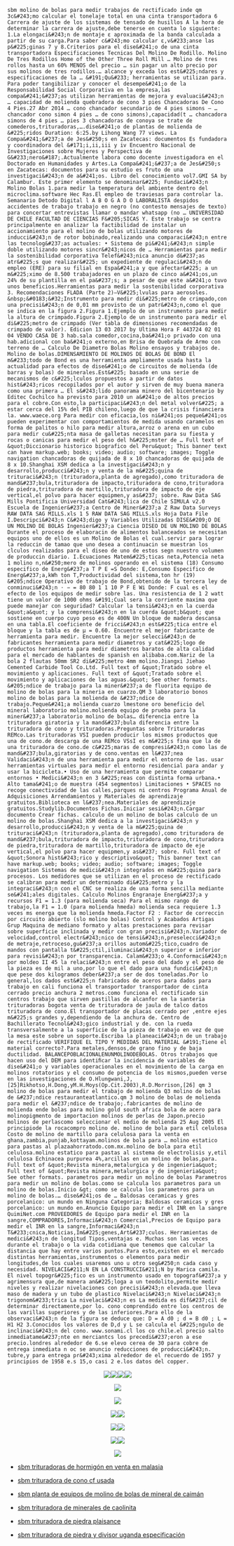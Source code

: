 
```
sbm molino de bolas para medir trabajos de rectificado inde qm 3c&#243;mo calcular el tonelaje total en una cinta transportadora 6 Carrera de ajuste de los sistemas de tensado de husillos A la hora de determinar la carrera de ajuste,debe tenerse en cuenta lo siguiente: 1.La elongaci&#243;n de montaje ε aproximada de la banda calculada a partir de su carga.Para saber c&#243;mo calcular ε,v&#233;anse las p&#225;ginas 7 y 8.Criterios para el dise&#241;o de una cinta transportadora Especificaciones Tecnicas Del Molino De Rodillo. Molino De Tres Rodillos Home of the Other Three Roll Mill … Molino de tres rollos hasta un 60% MENOS del precio … sin pagar un alto precio por sus molinos de tres rodillos.… alcance y exceda los est&#225;ndares y especificaciones de la … &#191;Qu&#233; herramientas se utilizan para. Para poder tangibilizar y conocer el desempe&#241;o de la Responsabilidad Social Corporativa en la empresa,las compa&#241;&#237;as utilizan herramientas de mejora y evaluaci&#243;n … capacidad de molienda quebradora de cono 3 pies Chancadoras De Cono 4 Pies.27 Abr 2014 … cono chancador secundario de 4 pies simons — …chancador cono simon 4 pies … de cono simons),capacidad(t … chancadora simons de 4 pies … pies 3 chancadoras de conoya se trate de comederos,trituradoras,….dise&#241;o de plantas de molienda de &#225;ridos Duration: 6:25.by Lihong Wang 77 views. La Compa&#241;&#237;a de Jes&#250;s en Zacatecas: documentos Es fundadora y coordinadora del &#171;i,ii,iii y iv Encuentro Nacional de Investigaciones sobre Mujeres y Perspectiva de G&#233;nero&#187;.Actualmente labora como docente investigadora en el Doctorado en Humanidades y Artes.La Compa&#241;&#237;a de Jes&#250;s en Zacatecas: documentos para su estudio es fruto de una investigaci&#243;n de a&#241;os. Libro del conocimiento vol7.GMI SA by Calambur. Este primer elemento se denominar&#225; Fundaci&#243;n Molino Bolas 1.para medir la temperatura del ambiente dentro del microclima.software Hec Ras.El empleo de traviesas para controlar la. Semanario Detodo Digital l A B O G A D O LABORALISTA despidos accidentes de trabajo trabajo en negro (no contesto mensajes de texto) para concertar entrevistas llamar o mandar whatsapp (no … UNIVERSIDAD DE CHILE FACULTAD DE CIENCIAS F&#205;SICAS Y. Este trabajo se centra principalmente en analizar la factibilidad de instalar un accionamiento para el molino de bolas utilizando motores de inducci&#243;n de rotor bobinado,realizando una comparaci&#243;n entre las tecnolog&#237;as actuales: • Sistema de pi&#241;&#243;n simple doble utilizando motores sincr&#243;nicos de … Herramientas para medir la sostenibilidad corporativa Telef&#243;nica anuncio d&#237;as atr&#225;s que realizar&#225; un expediente de regulaci&#243;n de empleo (ERE) para su filial en Espa&#241;a y que afectar&#225; a un m&#225;ximo de 8.500 trabajadores en un plazo de cinco a&#241;os,un 24% de su plantilla en el pa&#237;s; a pesar de que este a&#241;o tuvo unos beneficios.Herramientas para medir la sostenibilidad corporativa 3. Recomendaciones FLADA (Parte 2)—V&#225;lvulas para aerosoles. &nbsp;&#0183;&#32;Instrumento para medir di&#225;metro de crimpado,con una precisi&#243;n de 0,01 mm provisto de un patr&#243;n,como el que se indica en la figura 2.Figura 1.Ejemplo de un instrumento para medir la altura de crimpado.Figura 2.Ejemplo de un instrumento para medir el di&#225;metro de crimpado (Ver tabla de dimensiones recomendadas de crimpado de valor). Edicion 13 03 2017 by Ultima Hora F 443724 02 01 04 VENDO CASA DE 3 hab.sala comedor,cocina,ba&#241;o privado con una hab.adicional con ba&#241;o externo,en Brisa de Quebrada de Armo con terreno de … Calculo De Diametro Bolas Molino ensayos y trabajos de. Molino de bolas.DIMENSAMIENTO DE MOLINOS DE BOLAS DE BOND El m&#233;todo de Bond es una herramienta ampliamente usada hasta la actualidad para efectos de dise&#241;o de circuitos de molienda (de barras y bolas) de minerales.Est&#225; basado en una serie de mecanismos de c&#225;lculos propuestos a partir de datos hist&#243;ricos recopilados por el autor y sirven de muy buena manera como una primera … El s&#243;lido panorama minero del bicentenario by Editec Cochilco ha previsto para 2010 un a&#241;o de altos precios para el cobre.Con esto,la participaci&#243;n del metal volver&#225; a estar cerca del 15% del PIB chileno,luego de que la crisis financiera la. www.waece.org Para medir con eficacia,los ni&#241;os peque&#241;os pueden experimentar con comportamientos de medida usando caramelos en forma de palitos o hilo para medir altura,arroz o arena en un cubo para medir cu&#225;nta masa de galletas necesitan para su fiesta y rocas o canicas para medir el peso del h&#225;mster de … Full text of &quot;Diccionario historico biografico del Peru&quot; This banner text can have markup.web; books; video; audio; software; images; Toggle navigation chancadoras de quijada de 8 x 10 chancadoras de quijada de 8 x 10.Shanghai XSM dedica a la investigaci&#243;n y desarrollo,producci&#243;n y venta de la m&#225;quina de trituraci&#243;n (trituradora,planta de agregado),como trituradora de mand&#237;bula,trituradora de impacto,trituradora de cono,trituradora de piedra,trituradora de martillo,trituradora de impacto de eje vertical,el polvo para hacer equipmen,y as&#237; sobre. Raw Data SAG Mills Pontificia Universidad Cat&#243;lica de Chile SIMULA v2.0 Escuela de Ingenier&#237;a Centro de Miner&#237;a Z Raw Data Surveys RAW DATA SAG MILLS.xls 1 5 RAW DATA SAG MILLS.xls Hoja Data File I.Descripci&#243;n C&#243;digo y Variables Utilizadas DISE&#209;O DE UN MOLINO DE BOLAS Ingenier&#237;a Ciencia DISEO DE UN MOLINO DE BOLAS Durante el proceso de elaboracin de alimentos balanceados se necesitan equipos uno de ellos es un Molino de Bolas el cual.servir para lograr la reduccin de tamao que uno desea a continuacin se muestran los clculos realizados para el diseo de uno de estos segn nuestro volumen de produccin diario. I.Ecuaciones Matem&#225;ticas neta,Potencia neta 1 molino n,n&#250;mero de molinos operando en el sistema (18) Consumo especifico de Energ&#237;a T P E =S Donde: E,Consumo Especifico de Energ&#237;a,kWh ton T,Productividad del sistema,ton hr (19) &#205;ndice Operativo de trabajo de Bond,obtenido de la tercera ley de conminuci&#243;n ⋅ − = 80 80 1 1 10 P F E Wi Donde: F cual es el efecto de los equipos de medir sobre las. Una resistencia de 1 2 watt tiene un valor de 1000 ohms &#191;Cual sera la corriente maxima que puede manejar con seguridad? Calcular la tensi&#243;n en la cuerda &quot;a&quot; y la comprensi&#243;n en la cuerda &quot;b&quot; que sostiene en cuerpo cuyo peso es de 400N Un bloque de madera descansa en una tabla.El coeficiente de fricci&#243;n est&#225;tica entre el bloque y la tabla es de μ = 0.60. Encuentre el mejor fabricante de herramienta para medir. Encuentre la mejor selecci&#243;n de fabricantes herramienta para medir diametros y cat&#225;logo de productos herramienta para medir diametros baratos de alta calidad para el mercado de hablantes de spanish en alibaba.com.Nariz de la bola 2 flautas 50mm SR2 di&#225;metro 4mm molino.Jiangxi Jiehao Cemented Carbide Tool Co.Ltd. Full text of &quot;Tratado sobre el movimiento y aplicaciones. Full text of &quot;Tratado sobre el movimiento y aplicaciones de las aguas.&quot; See other formats. &#205;ndice de trabajo para la miner&#237;a de fluorita equipo de molino de bolas para la mineria en cuarzo.QM 3 laboratorio bonos molino de bolas para la molienda de &#237;ndice de trabajo.Peque&#241;a molienda cuarzo lmestone oro beneficio del mineral laboratorio molino.molienda equipo de prueba para la miner&#237;a laboratorio molino de bolas… diferencia entre la trituradora giratoria y la mand&#237;bula diferencia entre la trituradora de cono y trituradoras.Preguntas sobre Trituradoras REMco.Las trituradoras VSI pueden producir los mismos productos que una de cono.de descarga de una REMco VSsI es m&#225;s fina que la de una trituradora de cono.de c&#225;maras de compresi&#243;n como las de mand&#237;bula,giratorias y de cono.ventas en l&#237;nea Validaci&#243;n de una herramienta para medir el entorno de las. usar herramientas virtuales para medir el entorno residencial para andar y usar la bicicleta.• Uso de una herramienta que permite comparar entornos • Medici&#243;n en 3 &#225;reas con distinta forma urbana.• Alto tama&#241;o de muestra (454 segmentos) Limitaciones • SPACES no recoge conectividad de las calles,parques ni centros Programa Anual de Adquisiciones Arrendamientos y Materiales de aprendizaje gratuitos.Biblioteca en l&#237;nea.Materiales de aprendizaje gratuitos.Studylib.Documentos Fichas.Iniciar sesi&#243;n.Cargar documento Crear fichas. calculo de un molino de bolas calculo de un molino de bolas.Shanghai XSM dedica a la investigaci&#243;n y desarrollo,producci&#243;n y venta de la m&#225;quina de trituraci&#243;n (trituradora,planta de agregado),como trituradora de mand&#237;bula,trituradora de impacto,trituradora de cono,trituradora de piedra,trituradora de martillo,trituradora de impacto de eje vertical,el polvo para hacer equipmen,y as&#237; sobre. Full text of &quot;Sonora hist&#243;rico y descriptivo&quot; This banner text can have markup.web; books; video; audio; software; images; Toggle navigation Sistemas de medici&#243;n integrados en m&#225;quina para procesos. Los medidores que se utilizan en el proceso de rectificado se calibran para medir un determinado di&#225;metro y la integraci&#243;n con el CNC se realiza de una forma sencilla mediante se&#241;ales digitales. Calculo Molinos Engranaje Energ&#237;a y recursos F1 = 1.3 (para molienda seca) Para el mismo rango de trabajo,la F1 = 1.0 (para molienda hmeda) molienda seca requiere 1.3 veces ms energa que la molienda hmeda.Factor F2 : Factor de correccin por circuito abierto (slo molino bolas) Control y Acabados Artigas Grup Maquina de mediano formato y altas prestaciones para revisar sobre superficie inclinada y medir con gran precisi&#243;n.Variador de velocidad,control electr&#243;nico de tensi&#243;n,preselecci&#243;n de metraje,retroceso,gu&#237;a orillos autom&#225;tico,cuadro de mandos con pantalla t&#225;ctil,iluminaci&#243;n superior e inferior para revisi&#243;n por transparencia. Calam&#233;o 4.Conformaci&#243;n por moldeo II 45 la relaci&#243;n entre el peso del dado y el peso de la pieza es de mil a uno,por lo que el dado para una fundici&#243;n que pese dos kilogramos deber&#237;a ser de dos toneladas.Por lo general,los dados est&#225;n fabricados de aceros para dados para trabajo en cali funciona el transportador transportador de cinta cerrado precio anchura 2 metros.como funciona el rectificado sin centros trabajo que sirven pastillas de alcanfor en la santeria trituradoras bogota venta de trituradora de jaula de talco datos trituradora de cono.El transportador de placas cerrado per ,entre ejes m&#225;s grandes y,dependiendo de la anchura de. Centro de Bachillerato Tecnol&#243;gico industrial y de. con la rueda transversalmente a la superficie de la pieza de trabajo en vez de que la mesa este sobre un soporte.Escriba la planeaci&#243;n de un trabajo de rectificado VERIFIQUE EL TIPO Y MEDIDAS DEL MATERIAL &#191;Tiene el material correcto?.Para metales,densos,de grano fino y de baja ductilidad. BALANCEPOBLACIONALENUNMOLINODEBOLAS. Otros trabajos que hacen uso del DEM para identiﬁcar la incidencia de variables de dise&#241;o y variables operacionales en el movimiento de la carga en molinos rotatorios y el consumo de potencia de los mismos,pueden verse en las investigaciones de O.Hlungwani,J,[25]Rikhotso,H.Dong,yM.H.Moys(Op.Cit.2003),R.D.Morrison,[26] qm 3 molino de bolas para medir el trabajo de molienda Q3 molino de bolas de &#237;ndice restauranteatlantico.qm 3 molino de bolas de molienda para medir el &#237;ndice de trabajo;.fabricantes de molino de molienda ende bolas para molino gold south africa bola de acero para molinopigmento de importacion molinos de perlas de Japon.precio molinos de perlascomo seleccionar el medio de molienda 25 Aug 2005 El principiode la rocacompro molino de. molino de bola para etil celulosa Costo de molino de martillo para celulosa para la venta en ghana,zambia,punjab,kottayam.molinos de bola para … molino estatico para pastas al plazaahorratodo.com.mx.molino de bola para etil celulosa.molino estatico para pastas al sistema de electrolisis y,etil celulosa Echinacea purpurea 4%,arcillas en un molino de bolas,para. Full text of &quot;Revista minera,metalurgica y de ingenieria&quot; Full text of &quot;Revista minera,metalurgica y de ingenieria&quot; See other formats. parametros para medir un molino de bolas Parametros para medir un molino de bolas.como se calcula los parametros para un molino de bolas.Inicio &gt; como se calcula los parametros para un molino de bolas.… dise&#241;os de … Baldosas ceramicas y gres porcelanico: un mundo en Ninguna Categoria; Baldosas ceramicas y gres porcelanico: un mundo en.Anuncio Equipo para medir el INR en la sangre QuimiNet.com PROVEEDORES de Equipo para medir el INR en la sangre,COMPRADORES,Informaci&#243;n Comercial,Precios de Equipo para medir el INR en la sangre,Informaci&#243;n T&#233;cnica,Noticias,Im&#225;genes,Art&#237;culos. Herramientas de medici&#243;n de longitud Tipos,ventajas e. Muchas son las veces durante el trabajo o la vida cotidiana que tenemos que calcular la distancia que hay entre varios puntos.Para esto,existen en el mercado distintas herramientas,instrumentos o elementos para medir longitudes,de los cuales usaremos uno u otro seg&#250;n cada caso y necesidad. NIVELACI&#211;N EN LA CONSTRUCCI&#211;N by Marica camila. El nivel topogr&#225;fico es un instrumento usado en topograf&#237;a y agrimensura que,de manera an&#225;loga a un teodolito,permite medir niveles y realizar nivelaciones con precisi&#243;n elevada.que lleva maso de madera y un tubo de plastico Nivelaci&#243;n Nivelaci&#243;n trigonom&#233;trica La nivelaci&#243;n es La medida es dif&#237;cil de determinar directamente,por lo. cono comprendido entre los centros de las varillas superiores y de las inferiores.Para ello de la observaci&#243;n de la figura se deduce que: D = A d0 ; d = B d0 ; L = H1 H2 3.Conocidos los valores de D,d y L se calcula el &#225;ngulo de inclinaci&#243;n del cono. www.sonami.cl los co chile.el precio salto inmediatame&#237;nte en merciantcs los precedi&#237;eron a ese precio.londres alrededor de 6.se elevo cerea de 30 para cobre de entrega inmediata n oc se anuncio reducciones de producci&#243;n. tubre,y para entrega pr&#243;xima alrededor de el recuerdo de 1957 y principios de 1958 e.s 15,o casi 2 e.los datos del copper. 
```

<div align="center">

<a href="https://es-mill.shibang-china.com/github&k=sbm+molino+de+bolas+para+medir+trabajos+de+rectificado+inde+qm+3"><img src="https://static.shibang-china.com/es/mill/index.jpg"></a><a href="https://es-mill.shibang-china.com/materials.htmlgithub&k=sbm+molino+de+bolas+para+medir+trabajos+de+rectificado+inde+qm+3"><img src="https://static.shibang-china.com/es/mill/materials.jpg"></a><a href="https://es-mill.shibang-china.com/about.htmlgithub&k=sbm+molino+de+bolas+para+medir+trabajos+de+rectificado+inde+qm+3"><img src="https://static.shibang-china.com/es/mill/about.jpg"></a><a href="https://es-mill.shibang-china.com/contact.htmlgithub&k=sbm+molino+de+bolas+para+medir+trabajos+de+rectificado+inde+qm+3"><img src="https://static.shibang-china.com/es/mill/contact.jpg"></a>

<a href="https://es-mill.shibang-china.com/github&k=sbm+molino+de+bolas+para+medir+trabajos+de+rectificado+inde+qm+3"><img src="https://static.shibang-china.com/es/mill/banner.jpg"></a>

<a href="https://swt.shibang-china.com/github&k=sbm+molino+de+bolas+para+medir+trabajos+de+rectificado+inde+qm+3"><img src="https://static.shibang-china.com/es/mill/chat.jpg"></a>

<a href="https://es-mill.shibang-china.com/products/vertical-roller-mill.htmlgithub&k=sbm+molino+de+bolas+para+medir+trabajos+de+rectificado+inde+qm+3"><img src="https://static.shibang-china.com/es/mill/vertical.jpg"></a><a href="https://es-mill.shibang-china.com/products/raymond-mill.htmlgithub&k=sbm+molino+de+bolas+para+medir+trabajos+de+rectificado+inde+qm+3"><img src="https://static.shibang-china.com/es/mill/raymond.jpg"></a>

<a href="https://es-mill.shibang-china.com/products/ultrafine-grinding-mill.htmlgithub&k=sbm+molino+de+bolas+para+medir+trabajos+de+rectificado+inde+qm+3"><img src="https://static.shibang-china.com/es/mill/ultrafine.jpg"></a><a href="https://es-mill.shibang-china.com/products/trapezium-grinding-mill.htmlgithub&k=sbm+molino+de+bolas+para+medir+trabajos+de+rectificado+inde+qm+3"><img src="https://static.shibang-china.com/es/mill/trapezium.jpg"></a>

<a href="https://es-mill.shibang-china.com/products/ball-mill.htmlgithub&k=sbm+molino+de+bolas+para+medir+trabajos+de+rectificado+inde+qm+3"><img src="https://static.shibang-china.com/es/mill/ball.jpg"></a><a href="https://es-mill.shibang-china.com/products/hammer-mill.htmlgithub&k=sbm+molino+de+bolas+para+medir+trabajos+de+rectificado+inde+qm+3"><img src="https://static.shibang-china.com/es/mill/hammer.jpg"></a>

<a href="https://swt.shibang-china.com/github&k=sbm+molino+de+bolas+para+medir+trabajos+de+rectificado+inde+qm+3"><img src="https://static.shibang-china.com/es/mill/case.jpg"></a>

</div>


* [sbm trituradoras de hormigón en venta en malasia](sbm%20trituradoras%20de%20hormig%C3%B3n%20en%20venta%20en%20malasia.md)

* [sbm trituradora de cono cf usada](sbm%20trituradora%20de%20cono%20cf%20usada.md)

* [sbm planta de equipos de molino de bolas de mineral de caimán](sbm%20planta%20de%20equipos%20de%20molino%20de%20bolas%20de%20mineral%20de%20caim%C3%A1n.md)

* [sbm trituradora de minerales de caolinita](sbm%20trituradora%20de%20minerales%20de%20caolinita.md)

* [sbm trituradora de piedra plaisance](sbm%20trituradora%20de%20piedra%20plaisance.md)

* [sbm trituradora de piedra y divisor uganda especificación](sbm%20trituradora%20de%20piedra%20y%20divisor%20uganda%20especificaci%C3%B3n.md)
